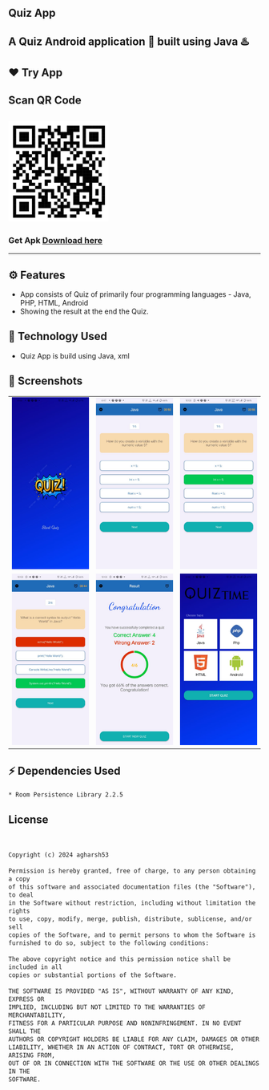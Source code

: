## Quiz App
A Quiz Android application 📱 built using Java ♨️ 
-------------------

## ❤️ Try App
## Scan QR Code
 <img src="https://github.com/agharsh2653/CODSOFT/blob/QuizApp2/Screanshot/qrforQuizAppapk.png"
width="200" height="200"> 
---------------
### Get Apk [Download here](https://drive.google.com/file/d/1WXNeaF4_xUU1JlxkBym1c5zFzMieJzId/view?usp=sharing)
------------
## ⚙️ Features
* App consists of Quiz of primarily four programming languages - Java, PHP, HTML, Android
* Showing the result at the end the Quiz.

## 🚀 Technology Used

* Quiz App is build using Java, xml



## 📸 Screenshots

|                            |                            |                            |
|:--------------------------:|:--------------------------:|:--------------------------:|
| ![Imgur](Screanshot/0.png) | ![Imgur](Screanshot/1.png) | ![Imgur](Screanshot/2.png) |
| ![Imgur](Screanshot/3.png) | ![Imgur](Screanshot/4.png) | ![Imgur](Screanshot/5.png) |

## ⚡ Dependencies Used
```sh
* Room Persistence Library 2.2.5
```

## License
```


Copyright (c) 2024 agharsh53

Permission is hereby granted, free of charge, to any person obtaining a copy
of this software and associated documentation files (the "Software"), to deal
in the Software without restriction, including without limitation the rights
to use, copy, modify, merge, publish, distribute, sublicense, and/or sell
copies of the Software, and to permit persons to whom the Software is
furnished to do so, subject to the following conditions:

The above copyright notice and this permission notice shall be included in all
copies or substantial portions of the Software.

THE SOFTWARE IS PROVIDED "AS IS", WITHOUT WARRANTY OF ANY KIND, EXPRESS OR
IMPLIED, INCLUDING BUT NOT LIMITED TO THE WARRANTIES OF MERCHANTABILITY,
FITNESS FOR A PARTICULAR PURPOSE AND NONINFRINGEMENT. IN NO EVENT SHALL THE
AUTHORS OR COPYRIGHT HOLDERS BE LIABLE FOR ANY CLAIM, DAMAGES OR OTHER
LIABILITY, WHETHER IN AN ACTION OF CONTRACT, TORT OR OTHERWISE, ARISING FROM,
OUT OF OR IN CONNECTION WITH THE SOFTWARE OR THE USE OR OTHER DEALINGS IN THE
SOFTWARE.
```
